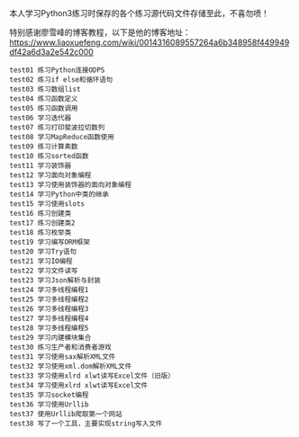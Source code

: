 本人学习Python3练习时保存的各个练习源代码文件存储至此，不喜勿喷！

特别感谢廖雪峰的博客教程，以下是他的博客地址：
https://www.liaoxuefeng.com/wiki/0014316089557264a6b348958f449949df42a6d3a2e542c000
    
    test01 练习Python连接ODPS
    test02 练习if else和循环语句
    test03 练习数组list
    test04 练习函数定义
    test05 练习函数调用
    test06 学习迭代器
    test07 练习打印斐波拉切数列
    test08 学习MapReduce函数使用
    test09 练习计算素数
    test10 练习sorted函数
    test11 学习装饰器
    test12 学习面向对象编程
    test13 学习使用装饰器的面向对象编程
    test14 学习Python中类的继承
    test15 学习使用slots
    test16 练习创建类
    test17 练习创建类2
    test18 练习枚举类
    test19 学习编写ORM框架
    test20 学习Try语句
    test21 学习IO编程
    test22 学习文件读写
    test23 学习Json解析与封装
    test24 学习多线程编程1
    test25 学习多线程编程2
    test26 学习多线程编程3
    test27 学习多线程编程4
    test28 学习多线程编程5
    test29 学习内建模块集合
    test30 练习生产者和消费者游戏
    test31 学习使用sax解析XML文件
    test32 学习使用xml.dom解析XML文件
    test33 学习使用xlrd xlwt读写Excel文件（旧版）
    test34 学习使用xlrd xlwt读写Excel文件
    test35 学习socket编程
    test36 学习使用Urllib
    test37 使用Urllib爬取第一个网站
    test38 写了一个工具，主要实现string写入文件